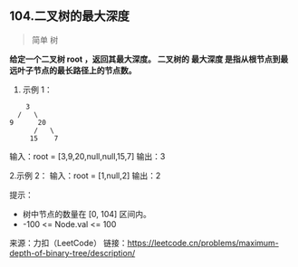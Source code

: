 ## 104.二叉树的最大深度
> 简单 
> 树

**给定一个二叉树 root ，返回其最大深度。
二叉树的 最大深度 是指从根节点到最远叶子节点的最长路径上的节点数。**

1. 示例 1：
```
    3
  /   \
9      20
      /   \
     15    7   
```
输入：root = [3,9,20,null,null,15,7]
输出：3

2.示例 2：
输入：root = [1,null,2]
输出：2

提示：
- 树中节点的数量在 [0, 104] 区间内。
- -100 <= Node.val <= 100

来源：力扣（LeetCode）
链接：https://leetcode.cn/problems/maximum-depth-of-binary-tree/description/
